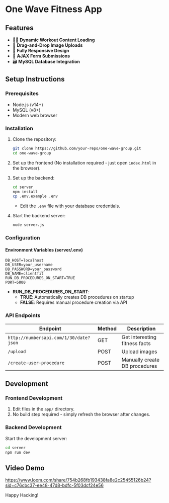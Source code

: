 # One Wave Fitness App

## Features

- 🏋️‍♀️ **Dynamic Workout Content Loading**
- 📸 **Drag-and-Drop Image Uploads**
- 📱 **Fully Responsive Design**
- 🔄 **AJAX Form Submissions**
- 🗃️ **MySQL Database Integration**

## Setup Instructions

### Prerequisites

- Node.js (v14+)
- MySQL (v8+)
- Modern web browser

### Installation

1. Clone the repository:

   ```bash
   git clone https://github.com/your-repo/one-wave-group.git
   cd one-wave-group
   ```

2. Set up the frontend (No installation required - just open `index.html` in the browser).

3. Set up the backend:

   ```bash
   cd server
   npm install
   cp .env.example .env
   ```

   - Edit the `.env` file with your database credentials.

4. Start the backend server:

   ```bash
   node server.js
   ```

### Configuration

#### Environment Variables (server/.env)

```
DB_HOST=localhost
DB_USER=your_username
DB_PASSWORD=your_password
DB_NAME=clientfit
RUN_DB_PROCEDURES_ON_START=TRUE
PORT=5000
```

- **RUN_DB_PROCEDURES_ON_START**:
  - **TRUE**: Automatically creates DB procedures on startup
  - **FALSE**: Requires manual procedure creation via API

### API Endpoints

| Endpoint                               | Method | Description                   |
| -------------------------------------- | ------ | ----------------------------- |
| `http://numbersapi.com/1/30/date?json` | GET    | Get interesting fitness facts |
| `/upload`                              | POST   | Upload images                 |
| `/create-user-procedure`               | POST   | Manually create DB procedures |

## Development

### Frontend Development

1. Edit files in the `app/` directory.
2. No build step required - simply refresh the browser after changes.

### Backend Development

Start the development server:

```bash
cd server
npm run dev
```

## Video Demo

https://www.loom.com/share/754b268fb193438fa8e2c25455126b24?sid=c76cbc37-ee48-47d8-bdfc-5f03dcf24e56

Happy Hacking!
